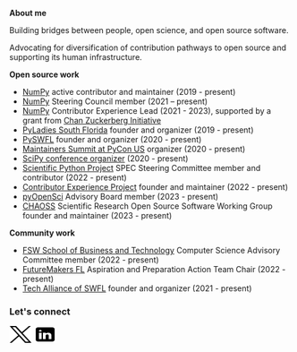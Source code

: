 **About me**

Building bridges between people, open science, and open source software. 

Advocating for diversification of contribution pathways to open source and supporting its human infrastructure. 


**Open source work**
 
- [NumPy](https://github.com/numpy) active contributor and maintainer (2019 - present)
- [NumPy](https://github.com/numpy) Steering Council member (2021 – present)
- [NumPy](https://github.com/numpy) Contributor Experience Lead (2021 - 2023), supported by a grant from [Chan Zuckerberg Initiative](https://chanzuckerberg.com)
- [PyLadies South Florida](https://www.meetup.com/pyladies-soflo) founder and organizer (2019 - present)
- [PySWFL](https://www.meetup.com/pythonswfl/) founder and organizer (2020 - present)
- [Maintainers Summit at PyCon US](https://www.youtube.com/@MaintainersSummitPyConUS) organizer (2020 - present)
- [SciPy conference organizer](https://www.scipy2023.scipy.org) (2020 - present)
- [Scientific Python Project](https://github.com/scientific-python) SPEC Steering Committee member and contributor (2022 - present)
- [Contributor Experience Project](https://github.com/contributor-experience) founder and maintainer (2022 - present)
- [pyOpenSci](https://www.pyopensci.org) Advisory Board member (2023 - present)
- [CHAOSS](https://github.com/chaoss) Scientific Research Open Source Software Working Group founder and maintainer (2023 - present)

**Community work**
- [FSW School of Business and Technology](https://www.fsw.edu/sobt) Computer Science Advisory Committee member (2022 - present) 
- [FutureMakers FL](https://www.futuremakerscoalition.com) Aspiration and Preparation Action Team Chair (2022 - present) 
- [Tech Alliance of SWFL](https://www.meetup.com/techallianceswfl/) founder and organizer (2021 - present) 


<h3 align="left">Let's connect</h3>
<p align="left">
<a href="https://twitter.com/inessapawson" target="blank"><img align="center" src="https://github.com/simple-icons/simple-icons/blob/2a78cbb45de94a355733325164a0a6d9173d6666/icons/x.svg" alt="inessapawson" height="30" width="40" /></a>
<a href="https://linkedin.com/in/ipawson" target="blank"><img align="center" src="https://github.com/simple-icons/simple-icons/blob/2a78cbb45de94a355733325164a0a6d9173d6666/icons/linkedin.svg" alt="inessapawson" height="30" width="40" /></a>
</p>
